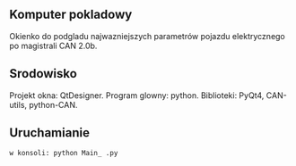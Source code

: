 ## Komputer pokladowy

Okienko do podgladu najwazniejszych parametrów pojazdu elektrycznego
po magistrali CAN 2.0b.

## Srodowisko

Projekt okna: QtDesigner. Program glowny: python. Biblioteki: PyQt4, CAN-utils, 
python-CAN.

## Uruchamianie

```
w konsoli: python Main_ .py 
```
